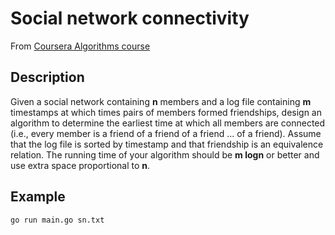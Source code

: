 # Social network connectivity

From [Coursera Algorithms course](https://www.coursera.org/learn/algorithms-part1/quiz/SCxqJ/interview-questions-union-find-ungraded)

## Description

Given a social network containing **n** members and a log file containing **m** timestamps at which times pairs of members formed friendships, design an algorithm to determine the earliest time at which all members are connected (i.e., every member is a friend of a friend of a friend ... of a friend). Assume that the log file is sorted by timestamp and that friendship is an equivalence relation. The running time of your algorithm should be **m logn** or better and use extra space proportional to **n**.

## Example

`go run main.go sn.txt`